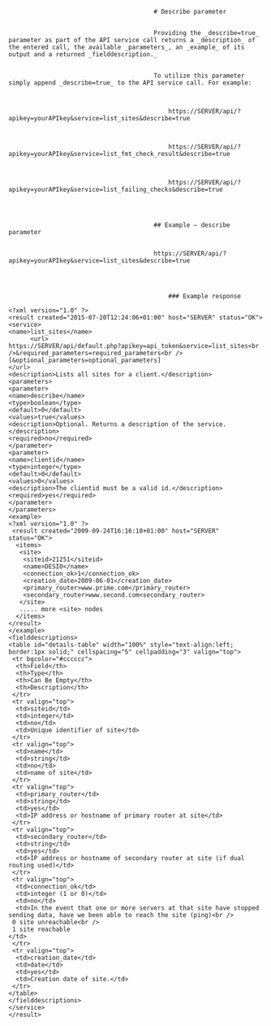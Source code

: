                                             # Describe parameter


                                            Providing the _describe=true_ parameter as part of the API service call returns a _description_ of the entered call, the available _parameters_, an _example_ of its output and a returned _fielddescription._


                                            To utilize this parameter simply append _describe=true_ to the API service call. For example:


                                            
                                                https://SERVER/api/?apikey=yourAPIkey&service=list_sites&describe=true
                                                


                                                https://SERVER/api/?apikey=yourAPIkey&service=list_fmt_check_result&describe=true
                                                


                                                https://SERVER/api/?apikey=yourAPIkey&service=list_failing_checks&describe=true 
                                                


                                            
                                            ## Example — describe parameter 


                                            https://SERVER/api/?apikey=yourAPIkey&service=list_sites&describe=true
                                            


                                            
                                                ### Example response

```
<?xml version="1.0" ?>
<result created="2015-07-20T12:24:06+01:00" host="SERVER" status="OK">
<service>
<name>list_sites</name>
      <url>
https://SERVER/api/default.php?apikey=api_token&service=list_sites<br />&required_parameters=required_parameters<br />
[&optional_parameters=optional_parameters]
</url>
<description>Lists all sites for a client.</description>
<parameters>
<parameter>
<name>describe</name>
<type>boolean</type>
<default>0</default>
<values>true</values>
<description>Optional. Returns a description of the service.</description>
<required>no</required>
</parameter>
<parameter>
<name>clientid</name>
<type>integer</type>
<default>0</default>
<values>0</values>
<description>The clientid must be a valid id.</description>
<required>yes</required>
</parameter>
</parameters>
<example>
<?xml version="1.0" ?>
 <result created="2009-09-24T16:16:18+01:00" host="SERVER" status="OK">
  <items>
   <site>
    <siteid>21251</siteid>
    <name>DESIO</name>
    <connection_ok>1</connection_ok>
    <creation_date>2009-06-01</creation_date>
    <primary_router>www.prime.com</primary_router>
    <secondary_router>www.second.com<secondary_router>
   </site>
   ..... more <site> nodes
  </items>
</result>
</example>
<fielddescriptions>
<table id="details-table" width="100%" style="text-align:left; border:1px solid;" cellspacing="5" cellpadding="3" valign="top">
 <tr bgcolor="#cccccc">
  <th>Field</th>
  <th>Type</th>
  <th>Can Be Empty</th>
  <th>Description</th>
 </tr>
 <tr valign="top">
  <td>siteid</td>
  <td>integer</td>
  <td>no</td>
  <td>Unique identifier of site</td>
 </tr>
 <tr valign="top">
  <td>name</td>
  <td>string</td>
  <td>no</td>
  <td>name of site</td>
 </tr>
 <tr valign="top">
  <td>primary_router</td>
  <td>string</td>
  <td>yes</td>
  <td>IP address or hostname of primary router at site</td>
 </tr>
 <tr valign="top">
  <td>secondary_router</td>
  <td>string</td>
  <td>yes</td>
  <td>IP address or hostname of secondary router at site (if dual routing used)</td>
 </tr>
 <tr valign="top">
  <td>connection_ok</td>
  <td>integer (1 or 0)</td>
  <td>no</td>
  <td>In the event that one or more servers at that site have stopped sending data, have we been able to reach the site (ping)<br />
 0 site unreachable<br />
 1 site reachable
</td>
 </tr>
 <tr valign="top">
  <td>creation_date</td>
  <td>date</td>
  <td>yes</td>
  <td>Creation date of site.</td>
 </tr>
</table>
</fielddescriptions>
</service>
</result>
	
```


                                            
                                        